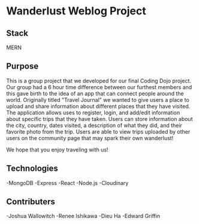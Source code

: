 Wanderlust Weblog Project
=======

Stack
-----------
MERN

Purpose
-----------
  This is a group project that we developed for our final Coding Dojo project. Our group had a 6 hour time difference between our furthest members and this gave birth to the idea of an app that can connect people around the world. Originally titled "Travel Journal" we wanted to give users a place to upload and share information about different places that they have visited. The application allows uses to register, login, and add/edit information about specific trips that they have taken. Users can store information about the city, country, dates visited, a description of what they did, and their favorite photo from the trip. Users are able to view trips uploaded by other users on the community page that may spark their own wanderlust!

 We hope that you enjoy traveling with us!

Technologies
-----------
-MongoDB
-Express
-React
-Node.js
-Cloudinary

Contributers
-----------
-Joshua Wallowitch
-Renee Ishikawa
-Dieu Ha
-Edward Griffin


